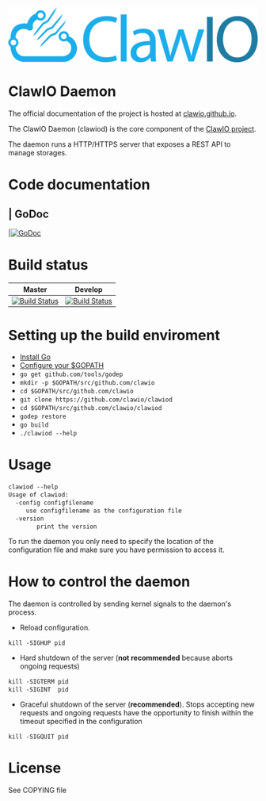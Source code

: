 
![](https://raw.githubusercontent.com/clawio/branding/master/clawio_logo.png)
# ClawIO Daemon
The official documentation of the project is hosted at  [clawio.github.io](http://clawio.github.io).

The ClawIO Daemon (clawiod) is the core component of the [ClawIO project](http://clawio.github.io).

The daemon runs a HTTP/HTTPS server that exposes a REST API to manage storages.

# Code documentation
| GoDoc
-------
|[![GoDoc](https://godoc.org/github.com/clawio/clawiod?status.svg)](https://godoc.org/github.com/clawio/clawiod/pkg)
# Build status
 Master        | Develop           
| ------------- |:-------------:
| [![Build Status](https://travis-ci.org/clawio/clawiod.svg?branch=master)](https://travis-ci.org/clawio/clawiod)|[![Build Status](https://travis-ci.org/clawio/clawiod.svg?branch=develop)](https://travis-ci.org/clawio/clawiod)

# Setting up the build enviroment
* [Install Go](https://golang.org/doc/install)
* [Configure your $GOPATH](https://golang.org/doc/code.html#Workspaces)
* `go get github.com/tools/godep`
* `mkdir -p $GOPATH/src/github.com/clawio`
* `cd $GOPATH/src/github.com/clawio`
* `git clone https://github.com/clawio/clawiod`
* `cd $GOPATH/src/github.com/clawio/clawiod`
* `godep restore`
* `go build`
* `./clawiod --help`
 

# Usage
```
clawiod --help
Usage of clawiod:
  -config configfilename
     use configfilename as the configuration file
  -version
    	print the version
```
To run the daemon you only need to specify the location of the configuration file and make sure you have permission to access it.

# How to control the daemon
The daemon is controlled by sending kernel signals to the daemon's process.

- Reload configuration.
```
kill -SIGHUP pid
```
- Hard shutdown of the server (**not recommended** because aborts ongoing requests)
```
kill -SIGTERM pid
kill -SIGINT  pid
```
- Graceful shutdown of the server (**recommended**). Stops accepting new requests and ongoing requests have the opportunity to finish within the timeout specified in the configuration
```
kill -SIGQUIT pid
```

# License
See COPYING file
